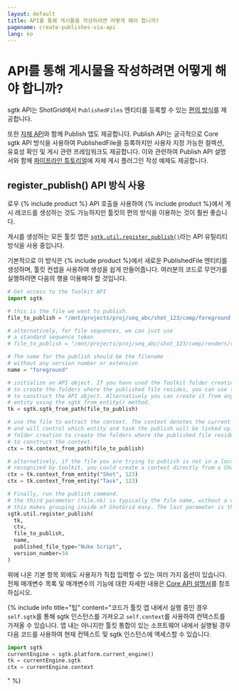 ```yaml
---
layout: default
title: API를 통해 게시물을 작성하려면 어떻게 해야 합니까?
pagename: create-publishes-via-api
lang: ko
---
```


# API를 통해 게시물을 작성하려면 어떻게 해야 합니까?

sgtk API는 ShotGrid에서 `PublishedFiles` 엔티티를 등록할 수 있는 [편의 방식](https://developer.shotgunsoftware.com/tk-core/utils.html#sgtk.util.register_publish)를 제공합니다.

또한 [자체 API](https://developer.shotgunsoftware.com/tk-multi-publish2/)와 함께 Publish 앱도 제공합니다.
Publish API는 궁극적으로 Core sgtk API 방식을 사용하여 PublishedFile을 등록하지만 사용자 지정 가능한 컬렉션, 유효성 확인 및 게시 관련 프레임워크도 제공합니다. 이와 관련하여 Publish API 설명서와 함께 [파이프라인 튜토리얼](https://developer.shotgridsoftware.com/ko/cb8926fc/)에 자체 게시 플러그인 작성 예제도 제공합니다.

## register_publish() API 방식 사용
로우 {% include product %} API 호출을 사용하여 {% include product %}에서 게시 레코드를 생성하는 것도 가능하지만 툴킷의 편의 방식을 이용하는 것이 훨씬 좋습니다.

게시를 생성하는 모든 툴킷 앱은 [`sgtk.util.register_publish()`](https://developer.shotgunsoftware.com/tk-core/utils.html#sgtk.util.register_publish)라는 API 유틸리티 방식을 사용 중입니다.

기본적으로 이 방식은 {% include product %}에서 새로운 PublishedFile 엔티티를 생성하며, 툴킷 컨셉을 사용하여 생성을 쉽게 만들어줍니다. 여러분의 코드로 무언가를 실행하려면 다음의 행을 이용해야 할 것입니다.

```python
# Get access to the Toolkit API
import sgtk

# this is the file we want to publish.
file_to_publish = "/mnt/projects/proj/seq_abc/shot_123/comp/foreground.v034.nk"

# alternatively, for file sequences, we can just use
# a standard sequence token
# file_to_publish = "/mnt/projects/proj/seq_abc/shot_123/comp/renders/v034/foreground.%04d.exr"

# The name for the publish should be the filename
# without any version number or extension
name = "foreground"

# initialize an API object. If you have used the Toolkit folder creation
# to create the folders where the published file resides, you can use this path
# to construct the API object. Alternatively you can create it from any ShotGrid
# entity using the sgtk_from_entity() method.
tk = sgtk.sgtk_from_path(file_to_publish)

# use the file to extract the context. The context denotes the current work area in Toolkit
# and will control which entity and task the publish will be linked up to. If you have used the Toolkit
# folder creation to create the folders where the published file resides, you can use this path
# to construct the context.
ctx = tk.context_from_path(file_to_publish)

# alternatively, if the file you are trying to publish is not in a location that is
# recognized by toolkit, you could create a context directly from a ShotGrid entity instead:
ctx = tk.context_from_entity("Shot", 123)
ctx = tk.context_from_entity("Task", 123)

# Finally, run the publish command.
# the third parameter (file.nk) is typically the file name, without a version number.
# this makes grouping inside of ShotGrid easy. The last parameter is the version number.
sgtk.util.register_publish(
  tk,
  ctx,
  file_to_publish,
  name,
  published_file_type="Nuke Script",
  version_number=34
)
```

위에 나온 기본 항목 외에도 사용자가 직접 입력할 수 있는 여러 가지 옵션이 있습니다.
전체 매개변수 목록 및 매개변수의 기능에 대한 자세한 내용은 [Core API 설명서](https://developer.shotgridsoftware.com/tk-core/utils.html#sgtk.util.register_publish)를 참조하십시오.

{% include info title="팁" content="코드가 툴킷 앱 내에서 실행 중인 경우 `self.sgtk`를 통해 sgtk 인스턴스를 가져오고 `self.context`를 사용하여 컨텍스트를 가져올 수 있습니다.
앱 내는 아니지만 툴킷 통합이 있는 소프트웨어 내에서 실행될 경우 다음 코드를 사용하여 현재 컨텍스트 및 sgtk 인스턴스에 액세스할 수 있습니다.

```python
import sgtk
currentEngine = sgtk.platform.current_engine()
tk = currentEngine.sgtk
ctx = currentEngine.context
```
" %}
